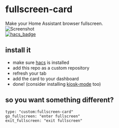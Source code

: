 # fullscreen-card

Make your Home Assistant browser fullscreen.  
![Screenshot](/fscreen.png)  
[![hacs_badge](https://img.shields.io/badge/custom%20repo%20on-hacs-%2303a9f4.svg?style=flat-square)](https://hacs.xyz/)  
## install it

- make sure [hacs](https://hacs.xyz/) is installed
- add this repo as a custom repository
- refresh your tab
- add the card to your dashboard
- done! (consider installing [kiosk-mode](https://github.com/NemesisRE/kiosk-mode) too)

## so you want something different?
```
type: "custom:fullscreen-card"
go_fullscreen: "enter fullscreen"
exit_fullscreen: "exit fullscreen"
```
